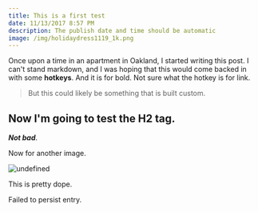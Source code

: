```yaml
---
title: This is a first test
date: 11/13/2017 8:57 PM
description: The publish date and time should be automatic
image: /img/holidaydress1119_1k.png
---
```

Once upon a time in an apartment in Oakland, I started writing this post. I can't stand markdown, and I was hoping that this would come backed in with some **hotkeys**. And it is for bold. Not sure what the hotkey is for link.

> But this could likely be something that is built custom.

## Now I'm going to test the H2 tag.

_**Not bad**_.

Now for another image.

![undefined](/img/holidaydress1119_1k.png)

This is pretty dope.

Failed to persist entry.
